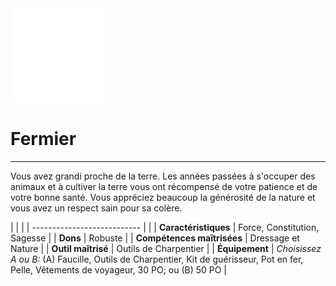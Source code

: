 <div class="icon-container">
  <img src="_media/historiques/fermier.png" alt="Fermier" class="icon-title" data-no-zoom />

# Fermier <!-- {docsify-ignore} -->

</div>

---

<div class="texte-intro">
  <p>Vous avez grandi proche de la terre. Les années passées à s'occuper des animaux et à cultiver la terre vous ont récompensé de votre patience et de votre bonne santé. Vous appréciez beaucoup la générosité de la nature et vous avez un respect sain pour sa colère.</p>
</div>

| | |
| --------------------------- | |
| **Caractéristiques** | Force, Constitution, Sagesse |
| **Dons** | Robuste |
| **Compétences maîtrisées** | Dressage et Nature |
| **Outil maîtrisé** | Outils de Charpentier |
| **Équipement** | *Choisissez A ou B:* (A) Faucille, Outils de Charpentier, Kit de guérisseur, Pot en fer, Pelle, Vêtements de voyageur, 30 PO; ou (B) 50 PO |